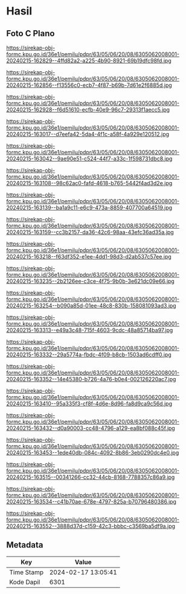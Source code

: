 # Hasil

## Foto C Plano

https://sirekap-obj-formc.kpu.go.id/36e1/pemilu/pdpr/63/05/06/20/08/6305062008001-20240215-162829--4ffd82a2-a225-4b90-8921-69b19dfc98fd.jpg

https://sirekap-obj-formc.kpu.go.id/36e1/pemilu/pdpr/63/05/06/20/08/6305062008001-20240215-162856--f13556c0-ecb7-4f87-b69b-7d61e2f6885d.jpg

https://sirekap-obj-formc.kpu.go.id/36e1/pemilu/pdpr/63/05/06/20/08/6305062008001-20240215-162928--f6d51610-ecfb-40e9-96c7-29313f1aecc5.jpg

https://sirekap-obj-formc.kpu.go.id/36e1/pemilu/pdpr/63/05/06/20/08/6305062008001-20240215-163017--d7eefa42-5da4-4f1c-a58f-4a929e120512.jpg

https://sirekap-obj-formc.kpu.go.id/36e1/pemilu/pdpr/63/05/06/20/08/6305062008001-20240215-163042--9ae90e51-c524-44f7-a33c-1f598731dbc8.jpg

https://sirekap-obj-formc.kpu.go.id/36e1/pemilu/pdpr/63/05/06/20/08/6305062008001-20240215-163108--98c62ac0-fafd-4618-b765-5442f4ad3d2e.jpg

https://sirekap-obj-formc.kpu.go.id/36e1/pemilu/pdpr/63/05/06/20/08/6305062008001-20240215-163139--ba1a9c11-e6c9-473a-8859-407700a64519.jpg

https://sirekap-obj-formc.kpu.go.id/36e1/pemilu/pdpr/63/05/06/20/08/6305062008001-20240215-163159--cc3b2157-da36-42c6-98aa-43efc36ad35a.jpg

https://sirekap-obj-formc.kpu.go.id/36e1/pemilu/pdpr/63/05/06/20/08/6305062008001-20240215-163218--f63df352-e1ee-4dd1-98d3-d2ab537c57ee.jpg

https://sirekap-obj-formc.kpu.go.id/36e1/pemilu/pdpr/63/05/06/20/08/6305062008001-20240215-163235--2b2126ee-c3ce-4f75-9b0b-3e621dc09e66.jpg

https://sirekap-obj-formc.kpu.go.id/36e1/pemilu/pdpr/63/05/06/20/08/6305062008001-20240215-163254--b090a85d-01ee-48c8-830b-158081093ad3.jpg

https://sirekap-obj-formc.kpu.go.id/36e1/pemilu/pdpr/63/05/06/20/08/6305062008001-20240215-163313--e49a3c48-715f-4603-9cdc-48a85714ba97.jpg

https://sirekap-obj-formc.kpu.go.id/36e1/pemilu/pdpr/63/05/06/20/08/6305062008001-20240215-163332--29a5774a-fbdc-4f09-b8cb-1503ad6cdff0.jpg

https://sirekap-obj-formc.kpu.go.id/36e1/pemilu/pdpr/63/05/06/20/08/6305062008001-20240215-163352--14e45380-b726-4a76-b0e4-002126220ac7.jpg

https://sirekap-obj-formc.kpu.go.id/36e1/pemilu/pdpr/63/05/06/20/08/6305062008001-20240215-163410--95a335f3-cf8f-4d6e-8d96-fa8d9ca9c56d.jpg

https://sirekap-obj-formc.kpu.go.id/36e1/pemilu/pdpr/63/05/06/20/08/6305062008001-20240215-163432--d0a90003-cc48-4796-a129-ea8bf088c45f.jpg

https://sirekap-obj-formc.kpu.go.id/36e1/pemilu/pdpr/63/05/06/20/08/6305062008001-20240215-163453--1ede40db-084c-4092-8b86-3eb0290dc4e0.jpg

https://sirekap-obj-formc.kpu.go.id/36e1/pemilu/pdpr/63/05/06/20/08/6305062008001-20240215-163515--00341266-cc32-44cb-8168-7788357c86a9.jpg

https://sirekap-obj-formc.kpu.go.id/36e1/pemilu/pdpr/63/05/06/20/08/6305062008001-20240215-163534--c41b70ae-678e-4797-825a-b70796480386.jpg

https://sirekap-obj-formc.kpu.go.id/36e1/pemilu/pdpr/63/05/06/20/08/6305062008001-20240215-163552--3888d37d-c159-42c3-bbbc-c3569ba5df9a.jpg


## Metadata

| Key        | Value               |
| ---------- | ------------------- |
| Time Stamp | 2024-02-17 13:05:41 |
| Kode Dapil | 6301                |



